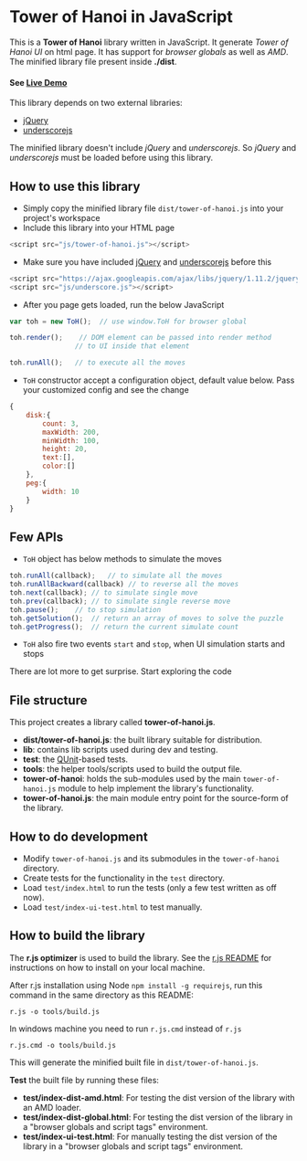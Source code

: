 # Tower of Hanoi in JavaScript

This is a **Tower of Hanoi** library written in JavaScript. It generate *Tower of Hanoi UI* on html page. It has support for *browser globals* as well as *AMD*. The minified library file present inside **./dist**.

#### See [Live Demo](http://susovan87.github.io/tower-of-hanoi-js)

This library depends on two external libraries:

* [jQuery](http://jquery.com/)
* [underscorejs](http://underscorejs.org/)

The minified library doesn't include *jQuery* and *underscorejs*. So *jQuery* and *underscorejs* must be loaded before using this library.

## How to use this library

* Simply copy the minified library file `dist/tower-of-hanoi.js` into your project's workspace
* Include this library into your HTML page
```javascript
<script src="js/tower-of-hanoi.js"></script>
```
* Make sure you have included [jQuery](http://jquery.com/) and [underscorejs](http://underscorejs.org/) before this
```javascript
<script src="https://ajax.googleapis.com/ajax/libs/jquery/1.11.2/jquery.min.js"></script>
<script src="js/underscore.js"></script>
```
* After you page gets loaded, run the below JavaScript
```javascript
var toh = new ToH();  // use window.ToH for browser global

toh.render();    // DOM element can be passed into render method
                // to UI inside that element

toh.runAll();   // to execute all the moves
```
* `ToH` constructor accept a configuration object, default value below. Pass your customized config and see the change
```javascript
{
	disk:{
		count: 3,
		maxWidth: 200,
		minWidth: 100,
		height: 20,
        text:[],
        color:[]
	},
	peg:{
		width: 10
	}
}
```

## Few APIs

* `ToH` object has below methods to simulate the moves
```javascript
toh.runAll(callback);   // to simulate all the moves
toh.runAllBackward(callback) // to reverse all the moves
toh.next(callback); // to simulate single move
toh.prev(callback); // to simulate single reverse move
toh.pause();    // to stop simulation
toh.getSolution();  // return an array of moves to solve the puzzle
toh.getProgress();  // return the current simulate count
```
* `ToH` also fire two events `start` and `stop`, when UI simulation starts and stops

There are lot more to get surprise. Start exploring the code

## File structure

This project creates a library called **tower-of-hanoi.js**.

* **dist/tower-of-hanoi.js**: the built library suitable for distribution.
* **lib**: contains lib scripts used during dev and testing.
* **test**: the [QUnit](http://qunitjs.com/)-based tests.
* **tools**: the helper tools/scripts used to build the output file.
* **tower-of-hanoi**: holds the sub-modules used by the main `tower-of-hanoi.js` module
to help implement the library's functionality.
* **tower-of-hanoi.js**: the main module entry point for the source-form of the
library.

## How to do development

* Modify `tower-of-hanoi.js` and its submodules in the `tower-of-hanoi` directory.
* Create tests for the functionality in the `test` directory.
* Load `test/index.html` to run the tests (only a few test written as off now).
* Load `test/index-ui-test.html` to test manually.

## How to build the library

The **r.js optimizer** is used to build the library. See the [r.js README](https://github.com/jrburke/r.js) for instructions on how to install on your local machine.

After r.js installation using Node `npm install -g requirejs`, run this command in the same directory as this README:

    r.js -o tools/build.js

In windows machine you need to run `r.js.cmd` instead of `r.js`

    r.js.cmd -o tools/build.js

This will generate the minified built file in `dist/tower-of-hanoi.js`.

**Test** the built file by running these files:

* **test/index-dist-amd.html**: For testing the dist version of the library with an AMD loader.
* **test/index-dist-global.html**: For testing the dist version of the library in a "browser globals and script tags" environment.
* **test/index-ui-test.html**: For manually testing the dist version of the library in a "browser globals and script tags" environment.
